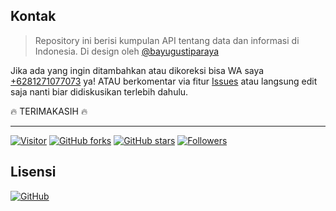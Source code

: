 ## Kontak

> Repository ini berisi kumpulan API tentang data dan informasi di Indonesia. Di design oleh [@bayugustiparaya](https://bayugustiparaya.github.io/)

Jika ada yang ingin ditambahkan atau dikoreksi bisa WA saya [+6281271077073](https://wa.me/6281271077073) ya! ATAU berkomentar via fitur [Issues](https://github.com/bayugustiparaya/list-api-indonesia/issues) atau langsung edit saja nanti biar didiskusikan terlebih dahulu.

:fire: TERIMAKASIH :fire:

---

[![Visitor](https://visitor-badge.laobi.icu/badge?page_id=bayugustiparaya.list-api-indonesia)](https://github.com/bayugustiparaya/list-api-indonesia)
[![GitHub forks](https://img.shields.io/github/forks/bayugustiparaya/list-api-indonesia?style=social)](https://github.com/bayugustiparaya/list-api-indonesia/fork)
[![GitHub stars](https://img.shields.io/github/stars/bayugustiparaya/list-api-indonesia?style=social)](https://github.com/bayugustiparaya/list-api-indonesia/stargazers)
[![Followers](https://img.shields.io/github/followers/bayugustiparaya?style=social&label=Follow)](https://github.com/bayugustiparaya?tab=followers)

## Lisensi

[![GitHub](https://img.shields.io/github/license/bayugustiparaya/list-api-indonesia)](https://github.com/bayugustiparaya/list-api-indonesia/blob/main/LICENSE)
